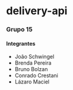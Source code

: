 # delivery-api

### Grupo 15

#### Integrantes

- João Schwingel
- Brenda Pereira
- Bruno Bolzan
- Conrado Crestani
- Lázaro Maciel